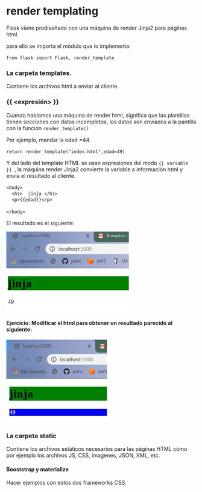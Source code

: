 # render templating
Flask viene prediseñado con una máquina de render Jinja2 para páginas html.

para ello se importa el módulo que lo implementa:

```
from flask import Flask, render_template
```
### La carpeta templates.
Contiene los archivos html a enviar al cliente.

### {{ <expresión> }}
Cuando hablamos una máquina de render html, significa que las plantillas tienen secciones con datos incompletos, los datos son enviados a la pantilla con la función ```render_template()```

Por ejemplo, mandar la edad =44.

```
return render_template("index.html",edad=49)
```

Y del lado del template HTML se usan expresiones del modo ```{{ variable }} ```, la máquina render Jinja2 convierte la variable a información html y envía el resultado al cliente.

```
<body>
  <h1>  jinja </h1>
  <p>{{edad}}</p>

</body>
```

El resultado es el siguiente:


![resultado](render1.jpg)

#### Ejercicio: Modificar el html para obtener un resultado parecido al siguiente:

![resultado](render2.jpg)





### La carpeta static
Contiene los archivos estáticos necesarios para las páginas HTML cómo por ejemplo los archivos JS, CSS, imagenes, JSON, XML, etc.

#### Booststrap y materialize
Hacer ejemplos con estos dos frameworks CSS.
